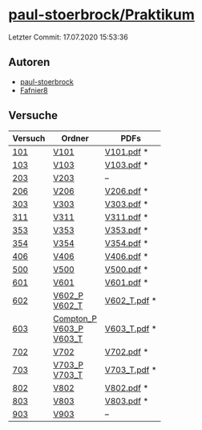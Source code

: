 # [paul-stoerbrock/Praktikum](https://github.com/paul-stoerbrock/Praktikum)

Letzter Commit: 17.07.2020 15:53:36

## Autoren
- [paul-stoerbrock](https://github.com/paul-stoerbrock)
- [Fafnier8](https://github.com/Fafnier8)

## Versuche

|        Versuch         |                                                                                                                  Ordner                                                                                                                   |                                                                                PDFs                                                                                |
|------------------------|-------------------------------------------------------------------------------------------------------------------------------------------------------------------------------------------------------------------------------------------|--------------------------------------------------------------------------------------------------------------------------------------------------------------------|
|[101](../../versuch/101)|[V101](https://github.com/paul-stoerbrock/Praktikum/tree/master/V101)                                                                                                                                                                      |[V101.pdf](https://docs.google.com/viewer?url=https://raw.githubusercontent.com/NicoWeio/awesome-ap-pdfs/main/paul-stoerbrock%E2%88%95Praktikum/101/V101.pdf) \*    |
|[103](../../versuch/103)|[V103](https://github.com/paul-stoerbrock/Praktikum/tree/master/V103)                                                                                                                                                                      |[V103.pdf](https://docs.google.com/viewer?url=https://raw.githubusercontent.com/NicoWeio/awesome-ap-pdfs/main/paul-stoerbrock%E2%88%95Praktikum/103/V103.pdf) \*    |
|[203](../../versuch/203)|[V203](https://github.com/paul-stoerbrock/Praktikum/tree/master/V203)                                                                                                                                                                      |–                                                                                                                                                                   |
|[206](../../versuch/206)|[V206](https://github.com/paul-stoerbrock/Praktikum/tree/master/V206)                                                                                                                                                                      |[V206.pdf](https://docs.google.com/viewer?url=https://raw.githubusercontent.com/NicoWeio/awesome-ap-pdfs/main/paul-stoerbrock%E2%88%95Praktikum/206/V206.pdf) \*    |
|[303](../../versuch/303)|[V303](https://github.com/paul-stoerbrock/Praktikum/tree/master/V303)                                                                                                                                                                      |[V303.pdf](https://docs.google.com/viewer?url=https://raw.githubusercontent.com/NicoWeio/awesome-ap-pdfs/main/paul-stoerbrock%E2%88%95Praktikum/303/V303.pdf) \*    |
|[311](../../versuch/311)|[V311](https://github.com/paul-stoerbrock/Praktikum/tree/master/V311)                                                                                                                                                                      |[V311.pdf](https://docs.google.com/viewer?url=https://raw.githubusercontent.com/NicoWeio/awesome-ap-pdfs/main/paul-stoerbrock%E2%88%95Praktikum/311/V311.pdf) \*    |
|[353](../../versuch/353)|[V353](https://github.com/paul-stoerbrock/Praktikum/tree/master/V353)                                                                                                                                                                      |[V353.pdf](https://docs.google.com/viewer?url=https://raw.githubusercontent.com/NicoWeio/awesome-ap-pdfs/main/paul-stoerbrock%E2%88%95Praktikum/353/V353.pdf) \*    |
|[354](../../versuch/354)|[V354](https://github.com/paul-stoerbrock/Praktikum/tree/master/V354)                                                                                                                                                                      |[V354.pdf](https://docs.google.com/viewer?url=https://raw.githubusercontent.com/NicoWeio/awesome-ap-pdfs/main/paul-stoerbrock%E2%88%95Praktikum/354/V354.pdf) \*    |
|[406](../../versuch/406)|[V406](https://github.com/paul-stoerbrock/Praktikum/tree/master/V406)                                                                                                                                                                      |[V406.pdf](https://docs.google.com/viewer?url=https://raw.githubusercontent.com/NicoWeio/awesome-ap-pdfs/main/paul-stoerbrock%E2%88%95Praktikum/406/V406.pdf) \*    |
|[500](../../versuch/500)|[V500](https://github.com/paul-stoerbrock/Praktikum/tree/master/V500)                                                                                                                                                                      |[V500.pdf](https://docs.google.com/viewer?url=https://raw.githubusercontent.com/NicoWeio/awesome-ap-pdfs/main/paul-stoerbrock%E2%88%95Praktikum/500/V500.pdf) \*    |
|[601](../../versuch/601)|[V601](https://github.com/paul-stoerbrock/Praktikum/tree/master/V601)                                                                                                                                                                      |[V601.pdf](https://docs.google.com/viewer?url=https://raw.githubusercontent.com/NicoWeio/awesome-ap-pdfs/main/paul-stoerbrock%E2%88%95Praktikum/601/V601.pdf) \*    |
|[602](../../versuch/602)|[V602_P](https://github.com/paul-stoerbrock/Praktikum/tree/master/V602_P)<br/>[V602_T](https://github.com/paul-stoerbrock/Praktikum/tree/master/V602_T)                                                                                    |[V602_T.pdf](https://docs.google.com/viewer?url=https://raw.githubusercontent.com/NicoWeio/awesome-ap-pdfs/main/paul-stoerbrock%E2%88%95Praktikum/602/V602_T.pdf) \*|
|[603](../../versuch/603)|[Compton_P](https://github.com/paul-stoerbrock/Praktikum/tree/master/Compton_P)<br/>[V603_P](https://github.com/paul-stoerbrock/Praktikum/tree/master/V603_P)<br/>[V603_T](https://github.com/paul-stoerbrock/Praktikum/tree/master/V603_T)|[V603_T.pdf](https://docs.google.com/viewer?url=https://raw.githubusercontent.com/NicoWeio/awesome-ap-pdfs/main/paul-stoerbrock%E2%88%95Praktikum/603/V603_T.pdf) \*|
|[702](../../versuch/702)|[V702](https://github.com/paul-stoerbrock/Praktikum/tree/master/V702)                                                                                                                                                                      |[V702.pdf](https://docs.google.com/viewer?url=https://raw.githubusercontent.com/NicoWeio/awesome-ap-pdfs/main/paul-stoerbrock%E2%88%95Praktikum/702/V702.pdf) \*    |
|[703](../../versuch/703)|[V703_P](https://github.com/paul-stoerbrock/Praktikum/tree/master/V703_P)<br/>[V703_T](https://github.com/paul-stoerbrock/Praktikum/tree/master/V703_T)                                                                                    |[V703_T.pdf](https://docs.google.com/viewer?url=https://raw.githubusercontent.com/NicoWeio/awesome-ap-pdfs/main/paul-stoerbrock%E2%88%95Praktikum/703/V703_T.pdf) \*|
|[802](../../versuch/802)|[V802](https://github.com/paul-stoerbrock/Praktikum/tree/master/V802)                                                                                                                                                                      |[V802.pdf](https://docs.google.com/viewer?url=https://raw.githubusercontent.com/NicoWeio/awesome-ap-pdfs/main/paul-stoerbrock%E2%88%95Praktikum/802/V802.pdf) \*    |
|[803](../../versuch/803)|[V803](https://github.com/paul-stoerbrock/Praktikum/tree/master/V803)                                                                                                                                                                      |[V803.pdf](https://docs.google.com/viewer?url=https://raw.githubusercontent.com/NicoWeio/awesome-ap-pdfs/main/paul-stoerbrock%E2%88%95Praktikum/803/V803.pdf) \*    |
|[903](../../versuch/903)|[V903](https://github.com/paul-stoerbrock/Praktikum/tree/master/V903)                                                                                                                                                                      |–                                                                                                                                                                   |
